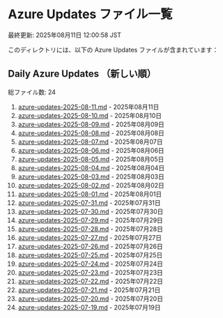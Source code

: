 # Azure Updates ファイル一覧

最終更新: 2025年08月11日 12:00:58 JST

このディレクトリには、以下の Azure Updates ファイルが含まれています：

## Daily Azure Updates （新しい順）

総ファイル数: 24

1. [azure-updates-2025-08-11.md](./azure-updates-2025-08-11.md) - 2025年08月11日
2. [azure-updates-2025-08-10.md](./azure-updates-2025-08-10.md) - 2025年08月10日
3. [azure-updates-2025-08-09.md](./azure-updates-2025-08-09.md) - 2025年08月09日
4. [azure-updates-2025-08-08.md](./azure-updates-2025-08-08.md) - 2025年08月08日
5. [azure-updates-2025-08-07.md](./azure-updates-2025-08-07.md) - 2025年08月07日
6. [azure-updates-2025-08-06.md](./azure-updates-2025-08-06.md) - 2025年08月06日
7. [azure-updates-2025-08-05.md](./azure-updates-2025-08-05.md) - 2025年08月05日
8. [azure-updates-2025-08-04.md](./azure-updates-2025-08-04.md) - 2025年08月04日
9. [azure-updates-2025-08-03.md](./azure-updates-2025-08-03.md) - 2025年08月03日
10. [azure-updates-2025-08-02.md](./azure-updates-2025-08-02.md) - 2025年08月02日
11. [azure-updates-2025-08-01.md](./azure-updates-2025-08-01.md) - 2025年08月01日
12. [azure-updates-2025-07-31.md](./azure-updates-2025-07-31.md) - 2025年07月31日
13. [azure-updates-2025-07-30.md](./azure-updates-2025-07-30.md) - 2025年07月30日
14. [azure-updates-2025-07-29.md](./azure-updates-2025-07-29.md) - 2025年07月29日
15. [azure-updates-2025-07-28.md](./azure-updates-2025-07-28.md) - 2025年07月28日
16. [azure-updates-2025-07-27.md](./azure-updates-2025-07-27.md) - 2025年07月27日
17. [azure-updates-2025-07-26.md](./azure-updates-2025-07-26.md) - 2025年07月26日
18. [azure-updates-2025-07-25.md](./azure-updates-2025-07-25.md) - 2025年07月25日
19. [azure-updates-2025-07-24.md](./azure-updates-2025-07-24.md) - 2025年07月24日
20. [azure-updates-2025-07-23.md](./azure-updates-2025-07-23.md) - 2025年07月23日
21. [azure-updates-2025-07-22.md](./azure-updates-2025-07-22.md) - 2025年07月22日
22. [azure-updates-2025-07-21.md](./azure-updates-2025-07-21.md) - 2025年07月21日
23. [azure-updates-2025-07-20.md](./azure-updates-2025-07-20.md) - 2025年07月20日
24. [azure-updates-2025-07-19.md](./azure-updates-2025-07-19.md) - 2025年07月19日
